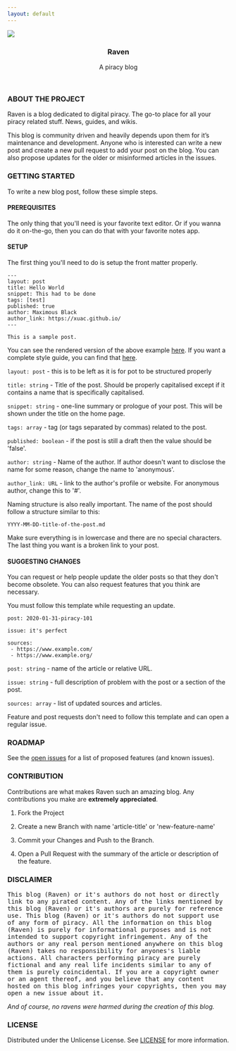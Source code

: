 ```yaml
---
layout: default
---
```


<img class="logo" src="../assets/{{site.logo}}" align="middle">

<h3 align="center">Raven</h3>

<p align="center">A piracy blog</p>

<br />

### ABOUT THE PROJECT

<!-- Todo: put a screenshot of the home page -->

<!-- [![X][X]](X) -->

Raven is a blog dedicated to digital piracy. The go-to place for all your piracy related stuff. News, guides, and wikis.

This blog is community driven and heavily depends upon them for it’s maintenance and development. Anyone who is interested can write a new post and create a new pull request to add your post on the blog. You can also propose updates for the older or misinformed articles in the issues.


### GETTING STARTED

To write a new blog post, follow these simple steps.


#### PREREQUISITES

The only thing that you'll need is your favorite text editor. Or if you wanna do it on-the-go, then you can do that with your favorite notes app.


#### SETUP

The first thing you'll need to do is setup the front matter properly.

```
---
layout: post
title: Hello World
snippet: This had to be done
tags: [test]
published: true
author: Maximous Black
author_link: https://xuac.github.io/
---

This is a sample post.
```

You can see the rendered version of the above example [here](https://xuac.github.io/raven/helloworld/). If you want a complete style guide, you can find that [here](https://xuac.github.io/raven/styleguide/).

`layout: post` - this is to be left as it is for pot to be structured properly

`title: string` - Title of the post. Should be properly capitalised except if it contains a name that is specifically capitalised.

`snippet: string` - one-line summary or prologue of your post. This will be shown under the title on the home page.

`tags: array` - tag (or tags separated by commas) related to the post.

`published: boolean` - if the post is still a draft then the value should be 'false'.

`author: string` - Name of the author. If author doesn't want to disclose the name for some reason, change the name to 'anonymous'.

`author_link: URL` - link to the author's profile or website. For anonymous author, change this to '#'.

Naming structure is also really important. The name of the post should follow a structure similar to this:

```
YYYY-MM-DD-title-of-the-post.md
```

Make sure everything is in lowercase and there are no special characters. The last thing you want is a broken link to your post.


#### SUGGESTING CHANGES

You can request or help people update the older posts so that they don't become obsolete. You can also request features that you think are necessary.

You must follow this template while requesting an update.

```
post: 2020-01-31-piracy-101

issue: it's perfect

sources:
 - https://www.example.com/
 - https://www.example.org/
```

`post: string` - name of the article or relative URL.

`issue: string` - full description of problem with the post or a section of the post.

`sources: array` - list of updated sources and articles. 

Feature and post requests don't need to follow this template and can open a regular issue.


### ROADMAP

See the [open issues](https://github.com/xuac/raven/issues) for a list of proposed features (and known issues).


### CONTRIBUTION

Contributions are what makes Raven such an amazing blog. Any contributions you make are **extremely appreciated**.

1. Fork the Project

2. Create a new Branch with name 'article-title' or 'new-feature-name'

3. Commit your Changes and Push to the Branch.

4. Open a Pull Request with the summary of the article or description of the feature.


### DISCLAIMER
<pre style="white-space: pre-wrap; white-space: -moz-pre-wrap; white-space: -pre-wrap; white-space: -o-pre-wrap; word-wrap: break-word;" >
This blog (Raven) or it's authors do not host or directly link to any pirated content. Any of the links mentioned by this blog (Raven) or it's authors are purely for reference use. This blog (Raven) or it's authors do not support use of any form of piracy. All the information on this blog (Raven) is purely for informational purposes and is not intended to support copyright infringement. Any of the authors or any real person mentioned anywhere on this blog (Raven) takes no responsibility for anyones's liable actions. All characters performing piracy are purely fictional and any real life incidents similar to any of them is purely coincidental. If you are a copyright owner or an agent thereof, and you believe that any content hosted on this blog infringes your copyrights, then you may open a new issue about it.
</pre>

*And of course, no ravens were harmed during the creation of this blog.*

### LICENSE

Distributed under the Unlicense License. See [LICENSE](../LICENSE) for more information.
